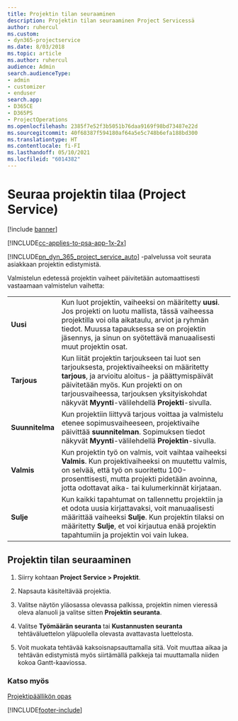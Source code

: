 ```yaml
---
title: Projektin tilan seuraaminen
description: Projektin tilan seuraaminen Project Servicessä
author: ruhercul
ms.custom:
- dyn365-projectservice
ms.date: 8/03/2018
ms.topic: article
ms.author: ruhercul
audience: Admin
search.audienceType:
- admin
- customizer
- enduser
search.app:
- D365CE
- D365PS
- ProjectOperations
ms.openlocfilehash: 2385f7e52f3b5051b76daa9169f98bd73487e22d
ms.sourcegitcommit: 40f68387f594180af64a5e5c748b6efa188bd300
ms.translationtype: HT
ms.contentlocale: fi-FI
ms.lasthandoff: 05/10/2021
ms.locfileid: "6014382"
---
```

# <a name="track-a-projects-status-project-service"></a>Seuraa projektin tilaa (Project Service)

[!include [banner](../includes/psa-now-project-operations.md)]

[!INCLUDE[cc-applies-to-psa-app-1x-2x](../includes/cc-applies-to-psa-app-1x-2x.md)]

[!INCLUDE[pn_dyn_365_project_service_auto](../includes/pn-dyn-365-project-service-auto.md)] -palvelussa voit seurata asiakkaan projektin edistymistä.  

Valmistelun edetessä projektin vaiheet päivitetään automaattisesti vastaamaan valmistelun vaihetta:  


|              |                                                                                                                                                                                                                                                                                                  |
|--------------|--------------------------------------------------------------------------------------------------------------------------------------------------------------------------------------------------------------------------------------------------------------------------------------------------|
|   **Uusi**    | Kun luot projektin, vaiheeksi on määritetty **uusi**. Jos projekti on luotu mallista, tässä vaiheessa projektilla voi olla aikataulu, arviot ja ryhmän tiedot. Muussa tapauksessa se on projektin jäsennys, ja sinun on syötettävä manuaalisesti muut projektin osat. |
|  **Tarjous**   |      Kun liität projektin tarjoukseen tai luot sen tarjouksesta, projektivaiheeksi on määritetty **tarjous**, ja arvioitu aloitus- ja päättymispäivät päivitetään myös. Kun projekti on on tarjousvaiheessa, tarjouksen yksityiskohdat näkyvät **Myynti**-välilehdellä **Projekti**-sivulla.      |
|   **Suunnitelma**   |                                     Kun projektiin liittyvä tarjous voittaa ja valmistelu etenee sopimusvaiheeseen, projektivaihe päivittää **suunnitelman**. Sopimuksen tiedot näkyvät **Myynti**-välilehdellä **Projektin**-sivulla.                                      |
| **Valmis** |                    Kun projektin työ on valmis, voit vaihtaa vaiheeksi **Valmis**. Kun projektivaiheeksi on muutettu valmis, on selvää, että työ on suoritettu 100-prosenttisesti, mutta projekti pidetään avoinna, jotta odottavat aika- tai kulumerkinnät kirjataan.                     |
|  **Sulje**   |           Kun kaikki tapahtumat on tallennettu projektiin ja et odota uusia kirjattavaksi, voit manuaalisesti määrittää vaiheeksi **Sulje**. Kun projektin tilaksi on määritetty **Sulje**, et voi kirjautua enää projektin tapahtumiin ja projektin voi vain lukea.           |

## <a name="to-track-a-projects-status"></a>Projektin tilan seuraaminen  

1.  Siirry kohtaan **Project Service > Projektit**.  

2.  Napsauta käsiteltävää projektia.  

3.  Valitse näytön yläosassa olevassa palkissa, projektin nimen vieressä oleva alanuoli ja valitse sitten **Projektin seuranta**.  

4.  Valitse **Työmäärän seuranta** tai **Kustannusten seuranta** tehtäväluettelon yläpuolella olevasta avattavasta luettelosta.  

5.  Voit muokata tehtävää kaksoisnapsauttamalla sitä. Voit muuttaa aikaa ja tehtävän edistymistä myös siirtämällä palkkeja tai muuttamalla niiden kokoa Gantt-kaaviossa.  

### <a name="see-also"></a>Katso myös  
 [Projektipäällikön opas](../psa/project-manager-guide.md)


[!INCLUDE[footer-include](../includes/footer-banner.md)]